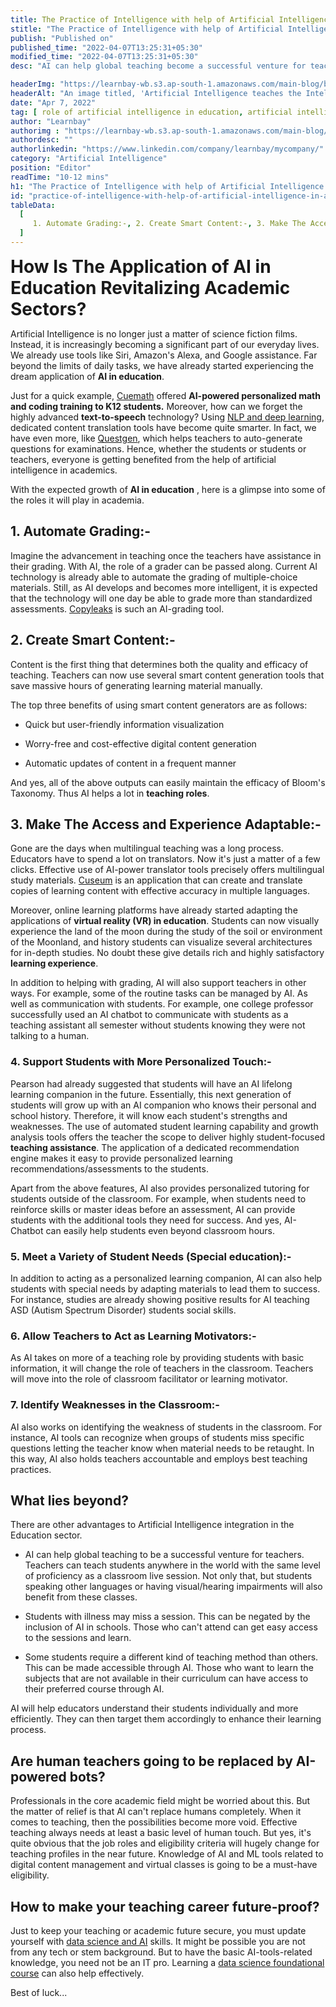 ```yaml
---
title: The Practice of Intelligence with help of Artificial Intelligence in Academics
stitle: "The Practice of Intelligence with help of Artificial Intelligence in Academics"
publish: "Published on"
published_time: "2022-04-07T13:25:31+05:30"
modified_time: "2022-04-07T13:25:31+05:30"
desc: "AI can help global teaching become a successful venture for teachers to teach students anywhere in the world with the same level of proficiency as a classroom live session."

headerImg: "https://learnbay-wb.s3.ap-south-1.amazonaws.com/main-blog/blog/robot.jpg"
headerAlt: "An image titled, 'Artificial Intelligence teaches the Intelligence' shows an AI-based robot standing with a check in front of a green board."
date: "Apr 7, 2022"
tag: [ role of artificial intelligence in education, artificial intelligence in education in india ]
author: "Learnbay"
authorimg : "https://learnbay-wb.s3.ap-south-1.amazonaws.com/main-blog/blog/learnbay-admin.webp"
authordesc: ""
authorlinkedin: "https://www.linkedin.com/company/learnbay/mycompany/"
category: "Artificial Intelligence"
position: "Editor"
readTime: "10-12 mins"
h1: "The Practice of Intelligence with help of Artificial Intelligence in Academics"
id: "practice-of-intelligence-with-help-of-artificial-intelligence-in-academics"
tableData:
  [
     1. Automate Grading:-, 2. Create Smart Content:-, 3. Make The Access and Experience Adaptable:-, 4. Support Students with More Personalized Touch:-, 5. Meet a Variety of Student Needs (Special education):-, 6. Allow Teachers to Act as Learning Motivators:-, 7. Identify Weaknesses in the Classroom:-, What lies beyond?, Are human teachers going to be replaced by AI-powered bots?, How to make your teaching career future-proof?
  ]
---
```


<span style=" font-weight:bold; font-size:28px">How Is The Application of AI in Education Revitalizing Academic Sectors?</span>

Artificial Intelligence is no longer just a matter of science fiction films. Instead, it is increasingly becoming a significant part of our everyday lives. We already use tools like Siri, Amazon's Alexa, and Google assistance. Far beyond the limits of daily tasks, we have already started experiencing the dream application of **AI in education**.

Just for a quick example, <a href="https://www.cuemath.com/" target="_blank" rel="nofollow">Cuemath</a> offered **AI-powered personalized math and coding training to K12 students.** Moreover, how can we forget the highly advanced **text-to-speech** technology? Using <a href="https://blog.learnbay.co/nlp-and-deep-learning-for-data-scientists" target="_blank" >NLP and deep learning</a>, dedicated content translation tools have become quite smarter. In fact, we have even more, like <a href="https://app.questgen.ai/" target="_blank" rel="nofollow">Questgen</a>, which helps teachers to auto-generate questions for examinations. Hence, whether the students or students or teachers, everyone is getting benefited from the help of artificial intelligence in academics.

With the expected growth of **AI in education** , here is a glimpse into some of the roles it will play in academia.


## 1. Automate Grading:-

Imagine the advancement in teaching once the teachers have assistance in their grading. With AI, the role of a grader can be passed along. Current AI technology is already able to automate the grading of multiple-choice materials. Still, as AI develops and becomes more intelligent, it is expected that the technology will one day be able to grade more than standardized assessments. <a href="https://copyleaks.com/education/ai-grading" target="_blank" rel="nofollow">Copyleaks</a> is such an AI-grading tool.

## 2. Create Smart Content:- 

Content is the first thing that determines both the quality and efficacy of teaching. Teachers can now use several smart content generation tools that save massive hours of generating learning material manually.

The top three benefits of using smart content generators are as follows:

- Quick but user-friendly information visualization

- Worry-free and cost-effective digital content generation

- Automatic updates of content in a frequent manner

And yes, all of the above outputs can easily maintain the efficacy of Bloom's Taxonomy. Thus AI helps a lot in **teaching roles**.

## 3. Make The Access and Experience Adaptable:-

Gone are the days when multilingual teaching was a long process. Educators have to spend a lot on translators. Now it's just a matter of a few clicks. Effective use of AI-power translator tools precisely offers multilingual study materials. <a href="https://cuseum.com/blog/2021/4/6/introducing-ai-powered-multilingual-translations" target="_blank" rel="nofollow">Cuseum</a> is an application that can create and translate copies of learning content with effective accuracy in multiple languages.

Moreover, online learning platforms have already started adapting the applications of **virtual reality (VR) in education**. Students can now visually experience the land of the moon during the study of the soil or environment of the Moonland, and history students can visualize several architectures for in-depth studies. No doubt these give details rich and highly satisfactory **learning experience**.

In addition to helping with grading, AI will also support teachers in other ways. For example, some of the routine tasks can be managed by AI. As well as communication with students. For example, one college professor successfully used an AI chatbot to communicate with students as a teaching assistant all semester without students knowing they were not talking to a human.

### 4. Support Students with More Personalized Touch:- 

Pearson had already suggested that students will have an AI lifelong learning companion in the future. Essentially, this next generation of students will grow up with an AI companion who knows their personal and school history. Therefore, it will know each student's strengths and weaknesses. The use of automated student learning capability and growth analysis tools offers the teacher the scope to deliver highly student-focused **teaching assistance**. The application of a dedicated recommendation engine makes it easy to provide personalized learning recommendations/assessments to the students.

Apart from the above features, AI also provides personalized tutoring for students outside of the classroom. For example, when students need to reinforce skills or master ideas before an assessment, AI can provide students with the additional tools they need for success. And yes, AI-Chatbot can easily help students even beyond classroom hours.

### 5. Meet a Variety of Student Needs (Special education):-   

In addition to acting as a personalized learning companion, AI can also help students with special needs by adapting materials to lead them to success. For instance, studies are already showing positive results for AI teaching ASD (Autism Spectrum Disorder) students social skills.

### 6. Allow Teachers to Act as Learning Motivators:-   

As AI takes on more of a teaching role by providing students with basic information, it will change the role of teachers in the classroom. Teachers will move into the role of classroom facilitator or learning motivator.

### 7. Identify Weaknesses in the Classroom:-   

AI also works on identifying the weakness of students in the classroom. For instance, AI tools can recognize when groups of students miss specific questions letting the teacher know when material needs to be retaught. In this way, AI also holds teachers accountable and employs best teaching practices.

## What lies beyond?   

There are other advantages to Artificial Intelligence integration in the Education sector.

- AI can help global teaching to be a successful venture for teachers. Teachers can teach students anywhere in the world with the same level of proficiency as a classroom live session. Not only that, but students speaking other languages or having visual/hearing impairments will also benefit from these classes.

- Students with illness may miss a session. This can be negated by the inclusion of AI in schools. Those who can't attend can get easy access to the sessions and learn.

- Some students require a different kind of teaching method than others. This can be made accessible through AI. Those who want to learn the subjects that are not available in their curriculum can have access to their preferred course through AI.

AI will help educators understand their students individually and more efficiently. They can then target them accordingly to enhance their learning process.

## Are human teachers going to be replaced by AI-powered bots?   

Professionals in the core academic field might be worried about this. But the matter of relief is that AI can't replace humans completely. When it comes to teaching, then the possibilities become more void. Effective teaching always needs at least a basic level of human touch. But yes, it's quite obvious that the job roles and eligibility criteria will hugely change for teaching profiles in the near future. Knowledge of AI and ML tools related to digital content management and virtual classes is going to be a must-have eligibility.

## How to make your teaching career future-proof? 

Just to keep your teaching or academic future secure, you must update yourself with <a href="https://www.learnbay.co/advance-data-science-certification-courses" target="_blank">data science and AI</a> skills. It might be possible you are not from any tech or stem background. But to have the basic AI-tools-related knowledge, you need not be an IT pro. Learning a <a href="https://www.learnbay.co/data-science-certification-courses" target="_blank">data science foundational course</a> can also help effectively.

Best of luck...